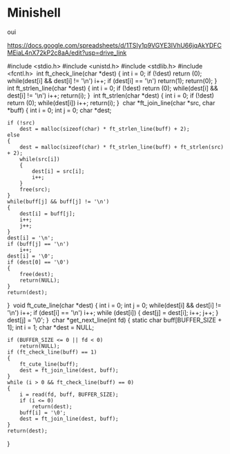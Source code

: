 # Minishell
oui

https://docs.google.com/spreadsheets/d/1TSIy1p9VGYE3IVhU66jqAkYDFCMEiaL4nX72kP2c8aA/edit?usp=drive_link


#include <stdio.h>
#include <unistd.h>
#include <stdlib.h>
#include <fcntl.h>
​
int 	ft_check_line(char *dest)
{
	int i = 0;
	if (!dest)
		return (0);
	while(dest[i] && dest[i] != '\n')
		i++;
	if (dest[i] == '\n')
		return(1);
	return(0);
}
​
int	ft_strlen_line(char *dest)
{
	int i = 0;
	if (!dest)
		return (0);
	while(dest[i] && dest[i] != '\n')
		i++;
	return(i);
}
​
int	ft_strlen(char *dest)
{
	int i = 0;
	if (!dest)
		return (0);
	while(dest[i])
		i++;
	return(i);
}
​
char	*ft_join_line(char *src, char *buff)
{
	int i = 0;
	int j = 0;
	char *dest;
	
	if (!src)
		dest = malloc(sizeof(char) * ft_strlen_line(buff) + 2);
	else
	{
		dest = malloc(sizeof(char) * ft_strlen_line(buff) + ft_strlen(src) + 2);
		while(src[i])
		{
			dest[i] = src[i];
			i++;
		}
		free(src);
	}
	while(buff[j] && buff[j] != '\n')
	{
		dest[i] = buff[j];
		i++;
		j++;
	}
	dest[i] = '\n';
	if (buff[j] == '\n')
		i++;
	dest[i] = '\0';
	if (dest[0] == '\0')
	{
		free(dest);
		return(NULL);
	}
	return(dest);
}
​
void	ft_cute_line(char *dest)
{
	int  i = 0;
	int j = 0;
	while(dest[i] && dest[i] != '\n')
		i++;
	if (dest[i] == '\n')
		i++;
	while (dest[i])
	{
		dest[j] = dest[i];
		i++;
		j++;
	}
	dest[j] = '\0';
}
​
char	*get_next_line(int fd)
{
	static char buff[BUFFER_SIZE + 1];
	int i = 1;
	char *dest = NULL;
	
	if (BUFFER_SIZE <= 0 || fd < 0)
		return(NULL);
	if (ft_check_line(buff) == 1)
	{
		ft_cute_line(buff);
		dest = ft_join_line(dest, buff);
	}
	while (i > 0 && ft_check_line(buff) == 0)
	{
		i = read(fd, buff, BUFFER_SIZE);
		if (i <= 0)
			return(dest);
		buff[i] = '\0';
		dest = ft_join_line(dest, buff);
	}
	return(dest);
}
